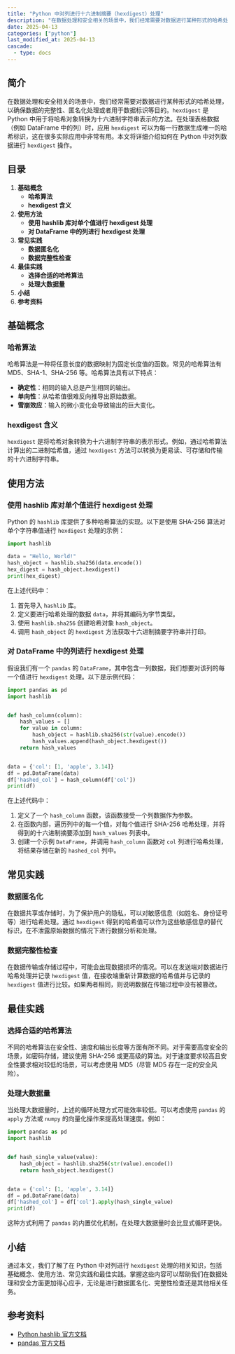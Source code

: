 ```yaml
---
title: "Python 中对列进行十六进制摘要（hexdigest）处理"
description: "在数据处理和安全相关的场景中，我们经常需要对数据进行某种形式的哈希处理，以确保数据的完整性、匿名化处理或者用于数据标识等目的。`hexdigest` 是 Python 中用于将哈希对象转换为十六进制字符串表示的方法。在处理表格数据（例如 DataFrame 中的列）时，应用 `hexdigest` 可以为每一行数据生成唯一的哈希标识，这在很多实际应用中非常有用。本文将详细介绍如何在 Python 中对列数据进行 `hexdigest` 操作。"
date: 2025-04-13
categories: ["python"]
last_modified_at: 2025-04-13
cascade:
  - type: docs
---
```



## 简介
在数据处理和安全相关的场景中，我们经常需要对数据进行某种形式的哈希处理，以确保数据的完整性、匿名化处理或者用于数据标识等目的。`hexdigest` 是 Python 中用于将哈希对象转换为十六进制字符串表示的方法。在处理表格数据（例如 DataFrame 中的列）时，应用 `hexdigest` 可以为每一行数据生成唯一的哈希标识，这在很多实际应用中非常有用。本文将详细介绍如何在 Python 中对列数据进行 `hexdigest` 操作。

<!-- more -->
## 目录
1. **基础概念**
    - **哈希算法**
    - **hexdigest 含义**
2. **使用方法**
    - **使用 hashlib 库对单个值进行 hexdigest 处理**
    - **对 DataFrame 中的列进行 hexdigest 处理**
3. **常见实践**
    - **数据匿名化**
    - **数据完整性检查**
4. **最佳实践**
    - **选择合适的哈希算法**
    - **处理大数据量**
5. **小结**
6. **参考资料**

## 基础概念
### 哈希算法
哈希算法是一种将任意长度的数据映射为固定长度值的函数。常见的哈希算法有 MD5、SHA-1、SHA-256 等。哈希算法具有以下特点：
- **确定性**：相同的输入总是产生相同的输出。
- **单向性**：从哈希值很难反向推导出原始数据。
- **雪崩效应**：输入的微小变化会导致输出的巨大变化。

### hexdigest 含义
`hexdigest` 是将哈希对象转换为十六进制字符串的表示形式。例如，通过哈希算法计算出的二进制哈希值，通过 `hexdigest` 方法可以转换为更易读、可存储和传输的十六进制字符串。

## 使用方法
### 使用 hashlib 库对单个值进行 hexdigest 处理
Python 的 `hashlib` 库提供了多种哈希算法的实现。以下是使用 SHA-256 算法对单个字符串值进行 `hexdigest` 处理的示例：

```python
import hashlib

data = "Hello, World!"
hash_object = hashlib.sha256(data.encode())
hex_digest = hash_object.hexdigest()
print(hex_digest)
```

在上述代码中：
1. 首先导入 `hashlib` 库。
2. 定义要进行哈希处理的数据 `data`，并将其编码为字节类型。
3. 使用 `hashlib.sha256` 创建哈希对象 `hash_object`。
4. 调用 `hash_object` 的 `hexdigest` 方法获取十六进制摘要字符串并打印。

### 对 DataFrame 中的列进行 hexdigest 处理
假设我们有一个 `pandas` 的 `DataFrame`，其中包含一列数据，我们想要对该列的每一个值进行 `hexdigest` 处理。以下是示例代码：

```python
import pandas as pd
import hashlib


def hash_column(column):
    hash_values = []
    for value in column:
        hash_object = hashlib.sha256(str(value).encode())
        hash_values.append(hash_object.hexdigest())
    return hash_values


data = {'col': [1, 'apple', 3.14]}
df = pd.DataFrame(data)
df['hashed_col'] = hash_column(df['col'])
print(df)
```

在上述代码中：
1. 定义了一个 `hash_column` 函数，该函数接受一个列数据作为参数。
2. 在函数内部，遍历列中的每一个值，对每个值进行 SHA-256 哈希处理，并将得到的十六进制摘要添加到 `hash_values` 列表中。
3. 创建一个示例 `DataFrame`，并调用 `hash_column` 函数对 `col` 列进行哈希处理，将结果存储在新的 `hashed_col` 列中。

## 常见实践
### 数据匿名化
在数据共享或存储时，为了保护用户的隐私，可以对敏感信息（如姓名、身份证号等）进行哈希处理。通过 `hexdigest` 得到的哈希值可以作为这些敏感信息的替代标识，在不泄露原始数据的情况下进行数据分析和处理。

### 数据完整性检查
在数据传输或存储过程中，可能会出现数据损坏的情况。可以在发送端对数据进行哈希处理并记录 `hexdigest` 值，在接收端重新计算数据的哈希值并与记录的 `hexdigest` 值进行比较。如果两者相同，则说明数据在传输过程中没有被篡改。

## 最佳实践
### 选择合适的哈希算法
不同的哈希算法在安全性、速度和输出长度等方面有所不同。对于需要高度安全的场景，如密码存储，建议使用 SHA-256 或更高级的算法。对于速度要求较高且安全性要求相对较低的场景，可以考虑使用 MD5（尽管 MD5 存在一定的安全风险）。

### 处理大数据量
当处理大数据量时，上述的循环处理方式可能效率较低。可以考虑使用 `pandas` 的 `apply` 方法或 `numpy` 的向量化操作来提高处理速度。例如：

```python
import pandas as pd
import hashlib


def hash_single_value(value):
    hash_object = hashlib.sha256(str(value).encode())
    return hash_object.hexdigest()


data = {'col': [1, 'apple', 3.14]}
df = pd.DataFrame(data)
df['hashed_col'] = df['col'].apply(hash_single_value)
print(df)
```

这种方式利用了 `pandas` 的内置优化机制，在处理大数据量时会比显式循环更快。

## 小结
通过本文，我们了解了在 Python 中对列进行 `hexdigest` 处理的相关知识，包括基础概念、使用方法、常见实践和最佳实践。掌握这些内容可以帮助我们在数据处理和安全方面更加得心应手，无论是进行数据匿名化、完整性检查还是其他相关任务。

## 参考资料
- [Python hashlib 官方文档](https://docs.python.org/3/library/hashlib.html)
- [pandas 官方文档](https://pandas.pydata.org/docs/)